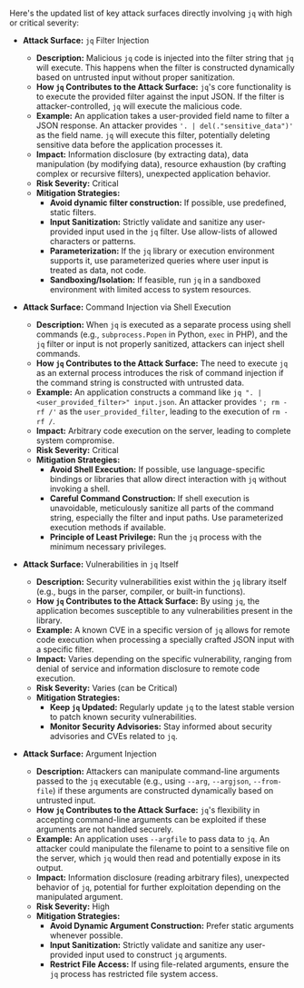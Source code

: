 Here's the updated list of key attack surfaces directly involving `jq` with high or critical severity:

*   **Attack Surface:** `jq` Filter Injection
    *   **Description:**  Malicious `jq` code is injected into the filter string that `jq` will execute. This happens when the filter is constructed dynamically based on untrusted input without proper sanitization.
    *   **How `jq` Contributes to the Attack Surface:** `jq`'s core functionality is to execute the provided filter against the input JSON. If the filter is attacker-controlled, `jq` will execute the malicious code.
    *   **Example:** An application takes a user-provided field name to filter a JSON response. An attacker provides `'. | del(."sensitive_data")'` as the field name. `jq` will execute this filter, potentially deleting sensitive data before the application processes it.
    *   **Impact:** Information disclosure (by extracting data), data manipulation (by modifying data), resource exhaustion (by crafting complex or recursive filters), unexpected application behavior.
    *   **Risk Severity:** Critical
    *   **Mitigation Strategies:**
        *   **Avoid dynamic filter construction:** If possible, use predefined, static filters.
        *   **Input Sanitization:**  Strictly validate and sanitize any user-provided input used in the `jq` filter. Use allow-lists of allowed characters or patterns.
        *   **Parameterization:** If the `jq` library or execution environment supports it, use parameterized queries where user input is treated as data, not code.
        *   **Sandboxing/Isolation:** If feasible, run `jq` in a sandboxed environment with limited access to system resources.

*   **Attack Surface:** Command Injection via Shell Execution
    *   **Description:** When `jq` is executed as a separate process using shell commands (e.g., `subprocess.Popen` in Python, `exec` in PHP), and the `jq` filter or input is not properly sanitized, attackers can inject shell commands.
    *   **How `jq` Contributes to the Attack Surface:** The need to execute `jq` as an external process introduces the risk of command injection if the command string is constructed with untrusted data.
    *   **Example:** An application constructs a command like `jq ". | <user_provided_filter>" input.json`. An attacker provides `'; rm -rf /'` as the `user_provided_filter`, leading to the execution of `rm -rf /`.
    *   **Impact:** Arbitrary code execution on the server, leading to complete system compromise.
    *   **Risk Severity:** Critical
    *   **Mitigation Strategies:**
        *   **Avoid Shell Execution:** If possible, use language-specific bindings or libraries that allow direct interaction with `jq` without invoking a shell.
        *   **Careful Command Construction:** If shell execution is unavoidable, meticulously sanitize all parts of the command string, especially the filter and input paths. Use parameterized execution methods if available.
        *   **Principle of Least Privilege:** Run the `jq` process with the minimum necessary privileges.

*   **Attack Surface:** Vulnerabilities in `jq` Itself
    *   **Description:**  Security vulnerabilities exist within the `jq` library itself (e.g., bugs in the parser, compiler, or built-in functions).
    *   **How `jq` Contributes to the Attack Surface:** By using `jq`, the application becomes susceptible to any vulnerabilities present in the library.
    *   **Example:** A known CVE in a specific version of `jq` allows for remote code execution when processing a specially crafted JSON input with a specific filter.
    *   **Impact:**  Varies depending on the specific vulnerability, ranging from denial of service and information disclosure to remote code execution.
    *   **Risk Severity:** Varies (can be Critical)
    *   **Mitigation Strategies:**
        *   **Keep `jq` Updated:** Regularly update `jq` to the latest stable version to patch known security vulnerabilities.
        *   **Monitor Security Advisories:** Stay informed about security advisories and CVEs related to `jq`.

*   **Attack Surface:** Argument Injection
    *   **Description:** Attackers can manipulate command-line arguments passed to the `jq` executable (e.g., using `--arg`, `--argjson`, `--from-file`) if these arguments are constructed dynamically based on untrusted input.
    *   **How `jq` Contributes to the Attack Surface:** `jq`'s flexibility in accepting command-line arguments can be exploited if these arguments are not handled securely.
    *   **Example:** An application uses `--argfile` to pass data to `jq`. An attacker could manipulate the filename to point to a sensitive file on the server, which `jq` would then read and potentially expose in its output.
    *   **Impact:** Information disclosure (reading arbitrary files), unexpected behavior of `jq`, potential for further exploitation depending on the manipulated argument.
    *   **Risk Severity:** High
    *   **Mitigation Strategies:**
        *   **Avoid Dynamic Argument Construction:**  Prefer static arguments whenever possible.
        *   **Input Sanitization:**  Strictly validate and sanitize any user-provided input used to construct `jq` arguments.
        *   **Restrict File Access:** If using file-related arguments, ensure the `jq` process has restricted file system access.
